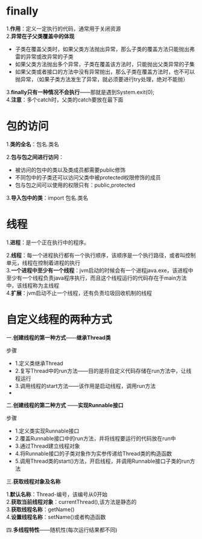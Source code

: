 # finally
1.**作用**：定义一定执行的代码，通常用于关闭资源   
2.**异常在子父类覆盖中的体现**
- 子类在覆盖父类时，如果父类方法抛出异常，那么子类的覆盖方法只能抛出弗雷的异常或改异常的子类  
- 如果父类方法抛出多个异常，子类在覆盖该方法时，只能抛出父类异常的子集 
- 如果父类或者接口的方法中没有异常抛出，那么子类在覆盖方法时，也不可以抛异常，（如果子类方法发生了异常，就必须要进行try处理，绝对不能抛）  

3.**finally只有一种情况不会执行**——那就是遇到System.exit(0);  
4.**注意**：多个catch时，父类的catch要放在最下面
# 包的访问
1.**类的全名**：包名.类名

2.**包与包之间进行访问**：
- 被访问的包中的类以及类成员都需要public修饰  
- 不同包中的子类还可以访问父类中被protected权限修饰的成员
- 包与包之间可以使用的权限只有：public,protected
 
3.**导入包中的类**：import 包名.类名  
# 线程
1.**进程**：是一个正在执行中的程序。

2.**线程**：每一个进程执行都有一个执行顺序，该顺序是一个执行路径，或者叫控制单元，线程在控制着进程的执行  
3.**一个进程中至少有一个线程**：jvm启动的时候会有一个进程java.exe，该进程中至少有一个线程负责java程序执行，而且这个线程运行的代码存在于main方法中，该线程称为主线程  
4.**扩展**：jvm启动不止一个线程，还有负责垃圾回收机制的线程   
# 自定义线程的两种方式
一.**创建线程的第一种方式**——**继承Thread类**   

步骤    
- 1.定义类继承Thread
- 2.复写Thread中的run方法——目的是将自定义代码存储在run方法中，让线程运行
- 3.调用线程的start方法——该作用是启动线程，调用run方法  
- 
二.**创建线程的第二种方式**  ——**实现Runnable接口**

步骤     
- 1.定义类实现Runnable接口  
- 2.覆盖Runnable接口中的run方法，并将线程要运行的代码放在run中  
- 3.通过Thread建立线程对象  
- 4.将Runnable接口的子类对象作为实参传递给Thread类的构造函数  
- 5.调用Thread类的start()方法，开启线程，并调用Runnable接口子类的run方法   
 
三.**获取线程对象及名称**  

1.**默认名称**：Thread-编号，该编号从0开始  
2.**获取当前线程对象**：currentThread(),该方法是静态的    
3.**获取线程名称**：getName()  
4.**设置线程名称**：setName()或者构造函数

四.**多线程特性**——随机性(每次运行结果都不同) 





